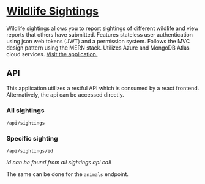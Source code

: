 # [Wildlife Sightings](https://mern-app-test.azurewebsites.net/)

Wildlife sightings allows you to report sightings of different wildlife and view reports that others have submitted. Features stateless user authentication using json web tokens (JWT) and a permission system. Follows the MVC design pattern using the MERN stack. Utilizes Azure and MongoDB Atlas cloud services. [Visit the application.](https://mern-app-test.azurewebsites.net/)

## API

This application utilizes a restful API which is consumed by a react frontend. Alternatively, the api can be accessed directly.

### All sightings
    
    /api/sightings

### Specific sighting

    /api/sightings/id
*id can be found from all sightings api call*

The same can be done for the `animals` endpoint.

